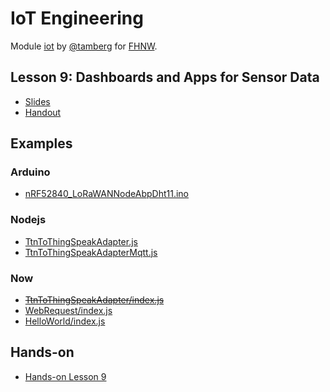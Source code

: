 # IoT Engineering
Module [iot](https://www.fhnw.ch/de/studium/module/9280188) by [@tamberg](https://twitter.com/tamberg) for [FHNW](https://www.fhnw.ch/).

## Lesson 9: Dashboards and Apps for Sensor Data
- [Slides](http://www.tamberg.org/fhnw/2020/hs/IoT09Dashboards.pdf)
- [Handout](http://www.tamberg.org/fhnw/2020/hs/IoT09DashboardsHandout.pdf)

## Examples
### Arduino
- [nRF52840_LoRaWANNodeAbpDht11.ino](Arduino/nRF52840_LoRaWANNodeAbpDht11/nRF52840_LoRaWANNodeAbpDht11.ino)

### Nodejs
- [TtnToThingSpeakAdapter.js](Nodejs/TtnToThingSpeakAdapter.js)
- [TtnToThingSpeakAdapterMqtt.js](Nodejs/TtnToThingSpeakAdapterMqtt.js)

### Now
- <s>[TtnToThingSpeakAdapter/index.js](Now/TtnToThingSpeakAdapter/index.js)</s>
- [WebRequest/index.js](Now/WebRequest/index.js)
- [HelloWorld/index.js](Now/HelloWorld/index.js)

## Hands-on
- [Hands-on Lesson 9](../../../../fhnw-iot-work-09/blob/master/README.md)
